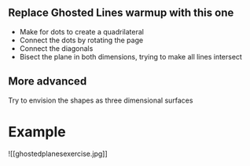 ## Replace Ghosted Lines warmup with this one

- Make for dots to create a quadrilateral
- Connect the dots by rotating the page
- Connect the diagonals
- Bisect the plane in both dimensions, trying to make all lines intersect

## More advanced
Try to envision the shapes as three dimensional surfaces
# Example
![[ghostedplanesexercise.jpg]]